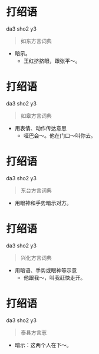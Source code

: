 # 打绍语
da3 sho2 y3
> 如东方言词典
- 暗示。
  - 王红挤挤眼，跟张平～。

# 打绍语
da3 sho2 y3
> 如皋方言词典
- 用表情、动作传达意思
  - 哑巴会～。他在门口～叫你去。

# 打绍语
da3 sho2 y3
> 东台方言词典
- 用眼神和手势暗示对方。

# 打绍语
da3 sho2 y3
> 兴化方言词典
- 用暗语、手势或眼神等示意
  - 他跟我～，叫我赶快走开。

# 打绍语
da3 sho2 y3
> 泰县方言志
- 暗示：这两个人在下～。

